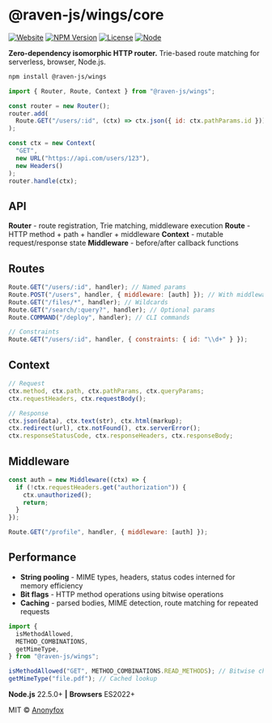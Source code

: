 # @raven-js/wings/core

[![Website](https://img.shields.io/badge/website-ravenjs.dev-black?style=flat-square)](https://ravenjs.dev)
[![NPM Version](https://img.shields.io/npm/v/@raven-js/wings?style=flat-square)](https://www.npmjs.com/package/@raven-js/wings)
[![License](https://img.shields.io/npm/l/@raven-js/wings?style=flat-square)](LICENSE)
[![Node](https://img.shields.io/node/v/@raven-js/wings?style=flat-square)](package.json)

**Zero-dependency isomorphic HTTP router.** Trie-based route matching for serverless, browser, Node.js.

```bash
npm install @raven-js/wings
```

```javascript
import { Router, Route, Context } from "@raven-js/wings";

const router = new Router();
router.add(
  Route.GET("/users/:id", (ctx) => ctx.json({ id: ctx.pathParams.id }))
);

const ctx = new Context(
  "GET",
  new URL("https://api.com/users/123"),
  new Headers()
);
router.handle(ctx);
```

## API

**Router** - route registration, Trie matching, middleware execution
**Route** - HTTP method + path + handler + middleware
**Context** - mutable request/response state
**Middleware** - before/after callback functions

## Routes

```javascript
Route.GET("/users/:id", handler); // Named params
Route.POST("/users", handler, { middleware: [auth] }); // With middleware
Route.GET("/files/*", handler); // Wildcards
Route.GET("/search/:query?", handler); // Optional params
Route.COMMAND("/deploy", handler); // CLI commands

// Constraints
Route.GET("/users/:id", handler, { constraints: { id: "\\d+" } });
```

## Context

```javascript
// Request
ctx.method, ctx.path, ctx.pathParams, ctx.queryParams;
ctx.requestHeaders, ctx.requestBody();

// Response
ctx.json(data), ctx.text(str), ctx.html(markup);
ctx.redirect(url), ctx.notFound(), ctx.serverError();
ctx.responseStatusCode, ctx.responseHeaders, ctx.responseBody;
```

## Middleware

```javascript
const auth = new Middleware((ctx) => {
  if (!ctx.requestHeaders.get("authorization")) {
    ctx.unauthorized();
    return;
  }
});

Route.GET("/profile", handler, { middleware: [auth] });
```

## Performance

- **String pooling** - MIME types, headers, status codes interned for memory efficiency
- **Bit flags** - HTTP method operations using bitwise operations
- **Caching** - parsed bodies, MIME detection, route matching for repeated requests

```javascript
import {
  isMethodAllowed,
  METHOD_COMBINATIONS,
  getMimeType,
} from "@raven-js/wings";

isMethodAllowed("GET", METHOD_COMBINATIONS.READ_METHODS); // Bitwise check
getMimeType("file.pdf"); // Cached lookup
```

**Node.js** 22.5.0+ **|** **Browsers** ES2022+

MIT © [Anonyfox](https://anonyfox.com)
